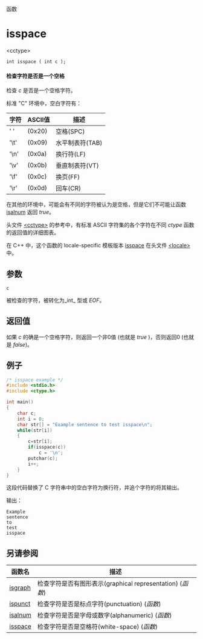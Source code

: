 函数

# isspace

\<cctype\>

`int isspace ( int c );`

#### 检查字符是否是一个空格

检查 _c_ 是否是一个空格字符。

标准 "C" 环境中，空白字符有：

字符 | ASCII值 | 描述
---- | ------- | ----
' '  | (0x20)  | 空格(SPC)
'\t' | (0x09)  | 水平制表符(TAB)
'\n' | (0x0a)  | 换行符(LF)
'\v' | (0x0b)  | 垂直制表符(VT)
'\f' | (0x0c)  | 换页(FF)
'\r' | (0x0d)  | 回车(CR)

在其他的环境中，可能会有不同的字符被认为是空格，但是它们不可能让函数 [isalnum](isalnum.md) 返回 _true_。

头文件 [\<cctype\>](README.md) 的参考中，有标准 ASCII 字符集的各个字符在不同 _ctype_ 函数的返回值的详细图表。

在 C++ 中，这个函数的 locale-specific 模板版本 [isspace](../../Other/locale/isspace.md) 在头文件 [\<locale\>](../../Other/locale/README.md)中。


## 参数

`c`

被检查的字符，被转化为_int_ 型或 _EOF_。


## 返回值
如果 _c_ 的确是一个空格字符，则返回一个非0值 (也就是 _true_ )，否则返回0 (也就是 _false_)。

## 例子

```cpp
/* isspace example */
#include <stdio.h>
#include <ctype.h>

int main()
{
	char c;
	int i = 0;
	char str[] = "Example sentence to test isspace\n";
	while(str[i])
	{
		c=str[i];
		if(isspace(c))
			c = '\n';
		putchar(c);
		i++;
	}
}
```

这段代码替换了 C 字符串中的空白字符为换行符，并追个字符的将其输出。

输出：  
```
Example
sentence
to
test
isspace
```


## 另请参阅

函数名                | 描述
--------------------- | ---------------
[isgraph](isgraph.md) | 检查字符是否有图形表示(graphical representation) (_函数_)
[ispunct](ispunct.md) | 检查字符是否是标点字符(punctuation) (_函数_)
[isalnum](isalnum.md) | 检查字符是否是字母或数字(alphanumeric) (_函数_)
[isspace](isspace.md) | 检查字符是否是空格符(white-space) (_函数_)
